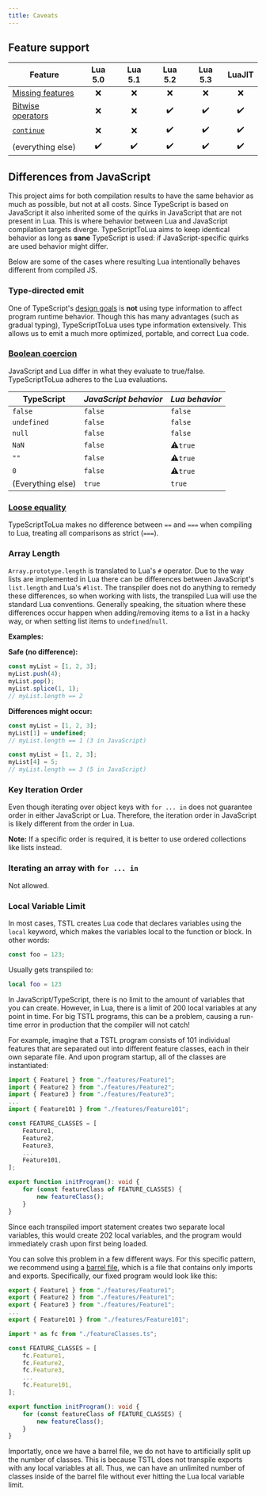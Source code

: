```yaml
---
title: Caveats
---
```


## Feature support

| Feature             | Lua 5.0 | Lua 5.1 | Lua 5.2 | Lua 5.3 | LuaJIT |
| ------------------- | :-----: | :-----: | :-----: | :-----: | :----: |
| [Missing features]  |   ❌    |   ❌    |   ❌    |   ❌    |   ❌   |
| [Bitwise operators] |   ❌    |   ❌    |   ✔️    |   ✔️    |   ✔️   |
| [`continue`]        |   ❌    |   ❌    |   ✔️    |   ✔️    |   ✔️   |
| (everything else)   |   ✔️    |   ✔️    |   ✔️    |   ✔️    |   ✔️   |

[missing features]: https://github.com/TypeScriptToLua/TypeScriptToLua/issues?q=is%3Aissue+is%3Aopen+sort%3Aupdated-desc+label%3A%22missing+feature%22
[bitwise operators]: https://developer.mozilla.org/en-US/docs/Web/JavaScript/Reference/Operators/Bitwise_Operators
[`continue`]: https://developer.mozilla.org/en-US/docs/Web/JavaScript/Reference/Statements/continue

## Differences from JavaScript

This project aims for both compilation results to have the same behavior as much as possible, but not at all costs. Since TypeScript is based on JavaScript it also inherited some of the quirks in JavaScript that are not present in Lua. This is where behavior between Lua and JavaScript compilation targets diverge. TypeScriptToLua aims to keep identical behavior as long as **sane** TypeScript is used: if JavaScript-specific quirks are used behavior might differ.

Below are some of the cases where resulting Lua intentionally behaves different from compiled JS.

### Type-directed emit

One of TypeScript's [design goals](https://github.com/microsoft/TypeScript/wiki/TypeScript-Design-Goals) is **not** using type information to affect program runtime behavior. Though this has many advantages (such as gradual typing), TypeScriptToLua uses type information extensively. This allows us to emit a much more optimized, portable, and correct Lua code.

### [Boolean coercion](https://developer.mozilla.org/en-US/docs/Glossary/Falsy)

JavaScript and Lua differ in what they evaluate to true/false. TypeScriptToLua adheres to the Lua evaluations.

| TypeScript        | _JavaScript behavior_ | _Lua behavior_ |
| ----------------- | --------------------- | -------------- |
| `false`           | `false`               | `false`        |
| `undefined`       | `false`               | `false`        |
| `null`            | `false`               | `false`        |
| `NaN`             | `false`               | ⚠️`true`       |
| `""`              | `false`               | ⚠️`true`       |
| `0`               | `false`               | ⚠️`true`       |
| (Everything else) | `true`                | `true`         |

### [Loose equality](https://developer.mozilla.org/en-US/docs/Web/JavaScript/Equality_comparisons_and_sameness#Loose_equality_using)

TypeScriptToLua makes no difference between `==` and `===` when compiling to Lua, treating all comparisons as strict (`===`).

### Array Length

`Array.prototype.length` is translated to Lua's `#` operator. Due to the way lists are implemented in Lua there can be differences between JavaScript's `list.length` and Lua's `#list`. The transpiler does not do anything to remedy these differences, so when working with lists, the transpiled Lua will use the standard Lua conventions. Generally speaking, the situation where these differences occur happen when adding/removing items to a list in a hacky way, or when setting list items to `undefined`/`null`.

**Examples:**

**Safe (no difference):**

```ts
const myList = [1, 2, 3];
myList.push(4);
myList.pop();
myList.splice(1, 1);
// myList.length == 2
```

**Differences might occur:**

```ts
const myList = [1, 2, 3];
myList[1] = undefined;
// myList.length == 1 (3 in JavaScript)
```

```ts
const myList = [1, 2, 3];
myList[4] = 5;
// myList.length == 3 (5 in JavaScript)
```

### Key Iteration Order

Even though iterating over object keys with `for ... in` does not guarantee order in either JavaScript or Lua. Therefore, the iteration order in JavaScript is likely different from the order in Lua.

**Note:** If a specific order is required, it is better to use ordered collections like lists instead.

### Iterating an array with `for ... in`

Not allowed.

### Local Variable Limit

In most cases, TSTL creates Lua code that declares variables using the `local` keyword, which makes the variables local to the function or block. In other words:

```ts
const foo = 123;
```

Usually gets transpiled to:

```lua
local foo = 123
```

In JavaScript/TypeScript, there is no limit to the amount of variables that you can create. However, in Lua, there is a limit of 200 local variables at any point in time. For big TSTL programs, this can be a problem, causing a run-time error in production that the compiler will not catch!

For example, imagine that a TSTL program consists of 101 individual features that are separated out into different feature classes, each in their own separate file. And upon program startup, all of the classes are instantiated:

```ts title=main.ts
import { Feature1 } from "./features/Feature1";
import { Feature2 } from "./features/Feature2";
import { Feature3 } from "./features/Feature3";
...
import { Feature101 } from "./features/Feature101";

const FEATURE_CLASSES = [
    Feature1,
    Feature2,
    Feature3,
    ...
    Feature101,
];

export function initProgram(): void {
    for (const featureClass of FEATURE_CLASSES) {
        new featureClass();
    }
}
```

Since each transpiled import statement creates two separate local variables, this would create 202 local variables, and the program would immediately crash upon first being loaded.

You can solve this problem in a few different ways. For this specific pattern, we recommend using a [barrel file](https://basarat.gitbook.io/typescript/main-1/barrel), which is a file that contains only imports and exports. Specifically, our fixed program would look like this:

```ts title=featureClasses.ts
export { Feature1 } from "./features/Feature1";
export { Feature2 } from "./features/Feature1";
export { Feature3 } from "./features/Feature1";
...
export { Feature101 } from "./features/Feature101";
```

```ts title=main.ts
import * as fc from "./featureClasses.ts";

const FEATURE_CLASSES = [
    fc.Feature1,
    fc.Feature2,
    fc.Feature3,
    ...
    fc.Feature101,
];

export function initProgram(): void {
    for (const featureClass of FEATURE_CLASSES) {
        new featureClass();
    }
}
```

Importatly, once we have a barrel file, we do not have to artificially split up the number of classes. This is because TSTL does not transpile exports with any local variables at all. Thus, we can have an unlimited number of classes inside of the barrel file without ever hitting the Lua local variable limit.
